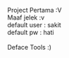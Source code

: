 Project Pertama :V <br>
Maaf jelek :v<br>
default user : sakit<br>
default pw   : hati<br>
<br>
Deface Tools :)
